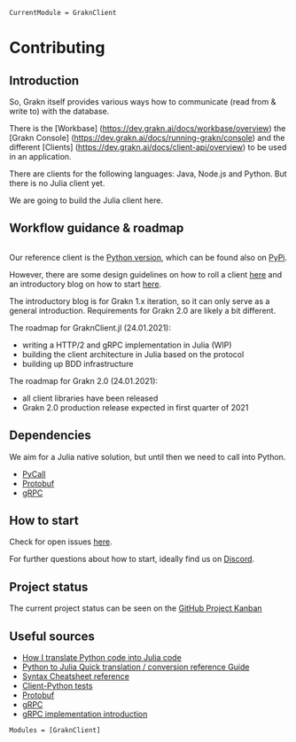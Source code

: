```@meta
CurrentModule = GraknClient
```

# Contributing

## Introduction

So, Grakn itself provides various ways how to communicate (read from & write to) with the database.

There is the [Workbase] (https://dev.grakn.ai/docs/workbase/overview) the [Grakn Console] (https://dev.grakn.ai/docs/running-grakn/console) and the different [Clients] (https://dev.grakn.ai/docs/client-api/overview) to be used in an application. 

There are clients for the following languages: Java, Node.js and Python. But there is no Julia client yet.

We are going to build the Julia client here.

## Workflow guidance & roadmap

```@index
```

Our reference client is the [Python version](https://dev.grakn.ai/docs/client-api/python), which can be found also on [PyPi](https://pypi.org/project/grakn-client/#history).

However, there are some design guidelines on how to roll a client [here](https://dev.grakn.ai/docs/client-api/python) and an introductory blog on how to start [here](https://blog.grakn.ai/grakn-python-driver-how-to-roll-your-own-b010bbd73023).

The introductory blog is for Grakn 1.x iteration, so it can only serve as a general introduction. Requirements for Grakn 2.0 are likely a bit different.

The roadmap for GraknClient.jl (24.01.2021):

- writing a HTTP/2 and gRPC implementation in Julia (WIP)
- building the client architecture in Julia based on the protocol
- building up BDD infrastructure  

The roadmap for Grakn 2.0 (24.01.2021):

- all client libraries have been released
- Grakn 2.0 production release expected in first quarter of 2021  

## Dependencies

We aim for a Julia native solution, but until then we need to call into Python.

- [PyCall](https://github.com/JuliaPy/PyCall.jl)
- [Protobuf](https://github.com/protocolbuffers/protobuf)
- [gRPC](https://grpc.io/)

## How to start

Check for open issues [here](https://github.com/Humans-of-Julia/GraknClient.jl/issues).

For further questions about how to start, ideally find us on [Discord](https://discord.gg/NSYrYZQRyv).

## Project status

The current project status can be seen on the [GitHub Project Kanban](https://github.com/Humans-of-Julia/GraknClient.jl/projects/1)

## Useful sources

- [How I translate Python code into Julia code](https://stackoverflow.com/questions/59356818/how-i-translate-python-code-into-julia-code)
- [Python to Julia Quick translation / conversion reference Guide](https://gist.github.com/cuckookernel/9777067)
- [Syntax Cheatsheet reference](https://cheatsheets.quantecon.org/)
- [Client-Python tests](https://github.com/Humans-of-Julia/GraknClient.jl/tree/dev/client-python-reference/tests/integration)
- [Protobuf](https://github.com/protocolbuffers/protobuf)
- [gRPC](https://grpc.io/)
- [gRPC implementation introduction](https://scotch.io/tutorials/implementing-remote-procedure-calls-with-grpc-and-protocol-buffers)

```@autodocs
Modules = [GraknClient]
```
